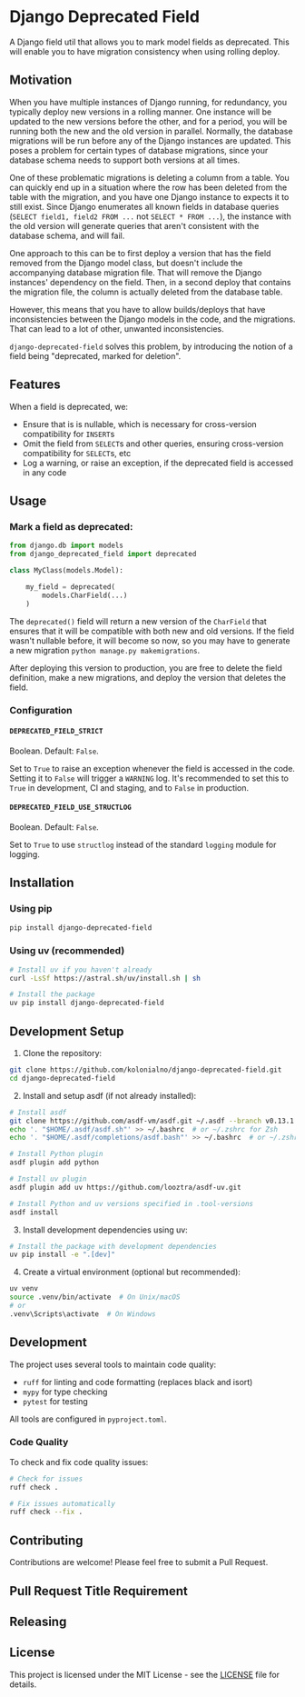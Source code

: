 # Django Deprecated Field

A Django field util that allows you to mark model fields as deprecated. This will enable you to have migration consistency when using rolling deploy.

## Motivation

When you have multiple instances of Django running, for redundancy, you typically deploy new versions in a rolling manner. One instance will be updated to the new versions before the other, and for a period, you will be running both the new and the old version in parallel. Normally, the database migrations will be run before any of the Django instances are updated. This poses a problem for certain types of database migrations, since your database schema needs to support both versions at all times.

One of these problematic migrations is deleting a column from a table. You can quickly end up in a situation where the row has been deleted from the table with the migration, and you have one Django instance to expects it to still exist. Since Django enumerates all known fields in database queries (`SELECT field1, field2 FROM ...` not `SELECT * FROM ...`), the instance with the old version will generate queries that aren't consistent with the database schema, and will fail.

One approach to this can be to first deploy a version that has the field removed from the Django model class, but doesn't include the accompanying database migration file. That will remove the Django instances' dependency on the field. Then, in a second deploy that contains the migration file, the column is actually deleted from the database table.

However, this means that you have to allow builds/deploys that have inconsistencies between the Django models in the code, and the migrations. That can lead to a lot of other, unwanted inconsistencies.

`django-deprecated-field` solves this problem, by introducing the notion of a field being "deprecated, marked for deletion". 

## Features

When a field is deprecated, we:
- Ensure that is is nullable, which is necessary for cross-version compatibility for `INSERT`s
- Omit the field from `SELECT`s and other queries, ensuring cross-version compatibility for `SELECT`s, etc
- Log a warning, or raise an exception, if the deprecated field is accessed in any code

## Usage

### Mark a field as deprecated:

```python
from django.db import models
from django_deprecated_field import deprecated

class MyClass(models.Model):

    my_field = deprecated(
        models.CharField(...)
    )
```

The `deprecated()` field will return a new version of the `CharField` that ensures that it will be compatible with both new and old versions. If the field wasn't nullable before, it will become so now, so you may have to generate a new migration `python manage.py makemigrations`.

After deploying this version to production, you are free to delete the field definition, make a new migrations, and deploy the version that deletes the field.

### Configuration

#### `DEPRECATED_FIELD_STRICT`
Boolean. Default: `False`. 

Set to `True` to raise an exception whenever the field is accessed in the code. Setting it to `False` will trigger a `WARNING` log. It's recommended to set this to `True` in development, CI and staging, and to `False` in production.

#### `DEPRECATED_FIELD_USE_STRUCTLOG`
Boolean. Default: `False`. 

Set to `True` to use `structlog` instead of the standard `logging` module for logging.

## Installation

### Using pip
```bash
pip install django-deprecated-field
```

### Using uv (recommended)
```bash
# Install uv if you haven't already
curl -LsSf https://astral.sh/uv/install.sh | sh

# Install the package
uv pip install django-deprecated-field
```

## Development Setup

1. Clone the repository:
```bash
git clone https://github.com/kolonialno/django-deprecated-field.git
cd django-deprecated-field
```

2. Install and setup asdf (if not already installed):
```bash
# Install asdf
git clone https://github.com/asdf-vm/asdf.git ~/.asdf --branch v0.13.1
echo '. "$HOME/.asdf/asdf.sh"' >> ~/.bashrc  # or ~/.zshrc for Zsh
echo '. "$HOME/.asdf/completions/asdf.bash"' >> ~/.bashrc  # or ~/.zshrc for Zsh

# Install Python plugin
asdf plugin add python

# Install uv plugin
asdf plugin add uv https://github.com/looztra/asdf-uv.git

# Install Python and uv versions specified in .tool-versions
asdf install
```

3. Install development dependencies using uv:
```bash
# Install the package with development dependencies
uv pip install -e ".[dev]"
```

4. Create a virtual environment (optional but recommended):
```bash
uv venv
source .venv/bin/activate  # On Unix/macOS
# or
.venv\Scripts\activate  # On Windows
```


## Development

The project uses several tools to maintain code quality:

- `ruff` for linting and code formatting (replaces black and isort)
- `mypy` for type checking
- `pytest` for testing

All tools are configured in `pyproject.toml`.

### Code Quality

To check and fix code quality issues:
```bash
# Check for issues
ruff check .

# Fix issues automatically
ruff check --fix .
```

## Contributing

Contributions are welcome! Please feel free to submit a Pull Request.

## Pull Request Title Requirement

## Releasing

## License

This project is licensed under the MIT License - see the [LICENSE](./LICENSE) file for details. 